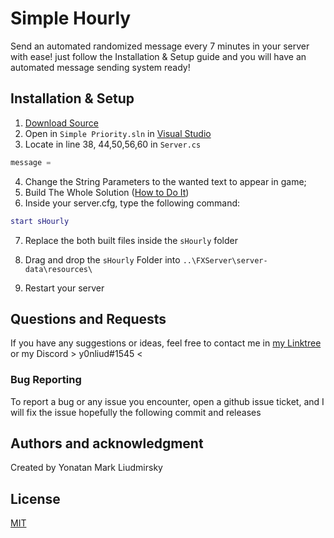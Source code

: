 # Simple Hourly

Send an automated randomized message every 7 minutes in your server with ease! just follow the Installation & Setup guide and you will have an automated message sending system ready!

## Installation & Setup

1) [Download Source](https://github.com/YonLiud/Simple-Priority)
2) Open in ``Simple Priority.sln`` in [Visual Studio](https://visualstudio.microsoft.com/)
3) Locate in line 38, 44,50,56,60  in ``Server.cs`` 
```cs
message =
```
4) Change the String Parameters to the wanted text to appear in game;
5) Build The Whole Solution ([How to Do It](https://docs.microsoft.com/en-us/visualstudio/ide/building-and-cleaning-projects-and-solutions-in-visual-studio?view=vs-2019))
6) Inside your server.cfg, type the following command:
```lua
start sHourly
```
7) Replace the both built files inside the `sHourly` folder
8) Drag and drop the `sHourly` Folder into ``..\FXServer\server-data\resources\``

9) Restart your server







## Questions and Requests
If you have any suggestions or ideas, feel free to  contact me in [my Linktree](https://linktr.ee/YonLiud) or my Discord > y0nliud#1545 <

### Bug Reporting
To report a bug or any issue you encounter, open a github issue ticket, and I will fix the issue hopefully the following commit and releases 

## Authors and acknowledgment
Created by Yonatan Mark Liudmirsky



## License
[MIT](https://choosealicense.com/licenses/mit/)
